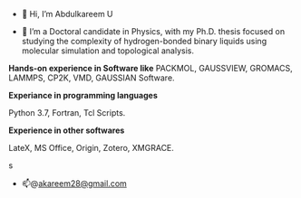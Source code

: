 - 👋 Hi, I’m Abdulkareem U

- 🌱 I’m a Doctoral candidate in Physics, with my Ph.D. thesis focused on studying the complexity of hydrogen-bonded binary liquids using molecular simulation and topological analysis.

**Hands-on experience in Software like**
PACKMOL,
GAUSSVIEW,
GROMACS,
LAMMPS,
CP2K,
VMD,
GAUSSIAN Software.

**Experiance in programming languages**

Python 3.7,
Fortran,
Tcl Scripts.

**Experience in other softwares**

LateX,
MS Office,
Origin,
Zotero,
XMGRACE.

s 
- 📫@akareem28@gmail.com

<!---
akareem28/akareem28 is a ✨ special ✨ repository because its `README.md` (this file) appears on your GitHub profile.
You can click the Preview link to take a look at your changes.
--->
